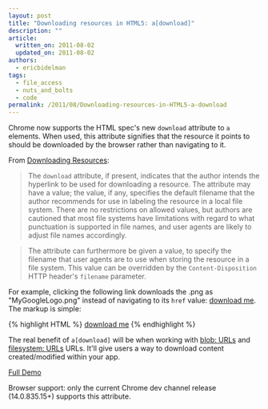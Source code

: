 ```yaml
---
layout: post
title: "Downloading resources in HTML5: a[download]"
description: ""
article:
  written_on: 2011-08-02
  updated_on: 2011-08-02
authors:
  - ericbidelman
tags:
  - file_access
  - nuts_and_bolts
  - code
permalink: /2011/08/Downloading-resources-in-HTML5-a-download
---
```

Chrome now supports the HTML spec's new `download` attribute to `a` elements. When used, this attribute signifies that the resource it points to should be downloaded by the browser rather than navigating to it.

From [Downloading Resources](http://developers.whatwg.org/links.html#downloading-resources):

>The `download` attribute, if present, indicates that the author intends the hyperlink to be used for downloading a resource. The attribute may have a value; the value, if any, specifies the default filename that the author recommends for use in labeling the resource in a local file system. There are no restrictions on allowed values, but authors are cautioned that most file systems have limitations with regard to what punctuation is supported in file names, and user agents are likely to adjust file names accordingly.

>The attribute can furthermore be given a value, to specify the filename that user agents are to use when storing the resource in a file system. This value can be overridden by the `Content-Disposition` HTTP header's `filename` parameter.

For example, clicking the following link downloads the .png as "MyGoogleLogo.png" instead of navigating to its `href` value: <a href="http://www.google.com/intl/en_com/images/srpr/logo2w.png" download="MyGoogleLogo">download me</a>. The markup is simple:

{% highlight HTML %}
<a href="http://www.google.com/.../logo2w.png" download="MyGoogleLogo">download me</a>
{% endhighlight %}

The real benefit of `a[download]` will be when working with [blob: URLs](http://www.html5rocks.com/en/tutorials/workers/basics/#toc-inlineworkers-bloburis) and [filesystem: URLs](http://html5-demos.appspot.com/static/filesystem/generatingResourceURIs.html) URLs.
It'll give users a way to download content created/modified within your app.

[Full Demo](http://html5-demos.appspot.com/static/a.download.html)

Browser support: only the current Chrome dev channel release (14.0.835.15+) supports this attribute.
